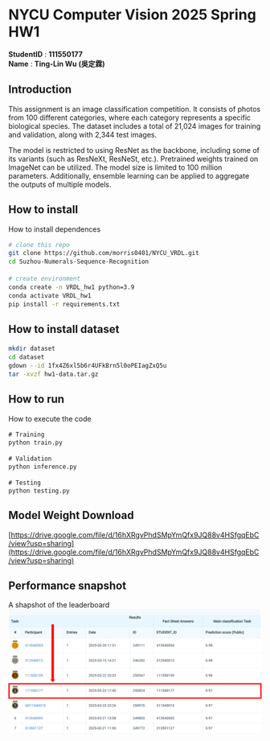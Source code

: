 # NYCU Computer Vision 2025 Spring HW1
**StudentID** : **111550177** \
**Name** : **Ting-Lin Wu (吳定霖)**

## Introduction
This assignment is an image classification competition. It consists of photos from 100 different categories, where each category represents a specific biological species. The dataset includes a total of 21,024 images for training and validation, along with 2,344 test images.

The model is restricted to using ResNet as the backbone, including some of its variants (such as ResNeXt, ResNeSt, etc.). Pretrained weights trained on ImageNet can be utilized. The model size is limited to 100 million parameters. Additionally, ensemble learning can be applied to aggregate the outputs of multiple models.


## How to install
How to install dependences
```bash
# clone this repo
git clone https://github.com/morris0401/NYCU_VRDL.git
cd Suzhou-Numerals-Sequence-Recognition

# create environment
conda create -n VRDL_hw1 python=3.9
conda activate VRDL_hw1
pip install -r requirements.txt
```

## How to install dataset
```bash
mkdir dataset
cd dataset
gdown --id 1fx4Z6xl5b6r4UFkBrn5l0oPEIagZxQ5u
tar -xvzf hw1-data.tar.gz
```

## How to run
How to execute the code
```
# Training
python train.py

# Validation
python inference.py

# Testing
python testing.py
```

## Model Weight Download
[https://drive.google.com/file/d/16hXRgvPhdSMpYmQfx9JQ88v4HSfgqEbC/view?usp=sharing](https://drive.google.com/file/d/16hXRgvPhdSMpYmQfx9JQ88v4HSfgqEbC/view?usp=sharing)

## Performance snapshot
A shapshot of the leaderboard
![image](assets/leaderboard.png)
